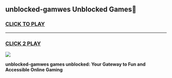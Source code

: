 
## unblocked-gamwes Unblocked Games👋
<h3>
<a href="https://news.freeplayer.one?title=unblocked-gamwes&ref=16F">CLICK TO PLAY</a></h3>
<hr>

<h3>
<a href="https://news.freeplayer.one?title=unblocked-gamwes&ref=16F">CLICK 2 PLAY</a>
  
</h3>

<a href="https://news.freeplayer.one?title=unblocked-gamwes&ref=16F/"><img src="https://clearcache.store/games.png"></a>


**unblocked-gamwes games unblocked: Your Gateway to Fun and Accessible Online Gaming**
